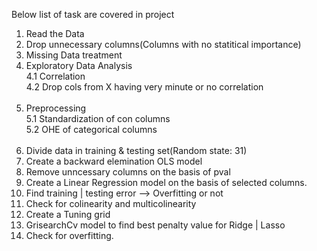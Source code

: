 Below list of task are covered in project
1. Read the Data
2. Drop unnecessary columns(Columns with no statitical importance)
3. Missing Data treatment
4. Exploratory Data Analysis <br>
	4.1 Correlation<br>
	4.2 Drop cols from X having very minute or no correlation<br><br>
5. Preprocessing	<br>
	5.1 Standardization of con columns<br>
	5.2 OHE of categorical columns<br><br>
6. Divide data in training & testing set(Random state: 31)
7. Create a backward elemination OLS model
8. Remove unncessary columns on the basis of pval
9. Create a Linear Regression model on the basis of selected columns.
10. Find training | testing error --> Overfitting or not
11. Check for colinearity and multicolinearity
12. Create a Tuning grid
13. GrisearchCv model to find best penalty value for Ridge | Lasso
14. Check for overfitting.
